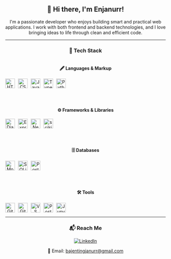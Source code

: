 <div align="center">

## 👋 Hi there, I'm Enjanurr!

I'm a passionate developer who enjoys building smart and practical web applications. I work with both frontend and backend technologies, and I love bringing ideas to life through clean and efficient code.

---

### 🚀 Tech Stack

<!-- 2x2 Grid -->
<div style="display: flex; flex-wrap: wrap; justify-content: center; gap: 40px;">

  <!-- Box 1: Languages -->
  <div style="flex: 1 1 300px; min-width: 250px;">
    <h4>🖋️ Languages & Markup</h4>
    <div style="display: flex; gap: 10px; flex-wrap: wrap; align-items: center;">
      <img src="https://cdn.jsdelivr.net/gh/devicons/devicon/icons/html5/html5-original.svg" height="30" title="HTML5"/>
      <img src="https://cdn.jsdelivr.net/gh/devicons/devicon/icons/css3/css3-original.svg" height="30" title="CSS3"/>
      <img src="https://cdn.jsdelivr.net/gh/devicons/devicon/icons/javascript/javascript-original.svg" height="30" title="JavaScript"/>
      <img src="https://cdn.jsdelivr.net/gh/devicons/devicon/icons/typescript/typescript-original.svg" height="30" title="TypeScript"/>
      <img src="https://cdn.jsdelivr.net/gh/devicons/devicon/icons/python/python-original.svg" height="30" title="Python"/>
    </div>
  </div>

  <!-- Box 2: Frameworks -->
  <div style="flex: 1 1 300px; min-width: 250px;">
    <h4>⚙️ Frameworks & Libraries</h4>
    <div style="display: flex; gap: 10px; flex-wrap: wrap; align-items: center;">
      <img src="https://cdn.jsdelivr.net/gh/devicons/devicon/icons/django/django-plain-wordmark.svg" height="30" title="Django"/>
      <img src="https://cdn.jsdelivr.net/gh/devicons/devicon/icons/express/express-original.svg" height="30" title="Express.js"/>
      <img src="https://cdn.jsdelivr.net/gh/devicons/devicon/icons/nextjs/nextjs-original.svg" height="30" title="Next.js"/>
      <img src="https://upload.wikimedia.org/wikipedia/commons/0/05/Scikit_learn_logo_small.svg" height="30" title="scikit-learn"/>
    </div>
  </div>

  <!-- Box 3: Databases -->
  <div style="flex: 1 1 300px; min-width: 250px;">
    <h4>🗄️ Databases</h4>
    <div style="display: flex; gap: 10px; flex-wrap: wrap; align-items: center;">
      <img src="https://cdn.jsdelivr.net/gh/devicons/devicon/icons/mongodb/mongodb-original.svg" height="30" title="MongoDB"/>
      <img src="https://cdn.jsdelivr.net/gh/devicons/devicon/icons/sqlite/sqlite-original.svg" height="30" title="SQLite"/>
      <img src="https://cdn.jsdelivr.net/gh/devicons/devicon/icons/postgresql/postgresql-original.svg" height="30" title="PostgreSQL"/>
    </div>
  </div>

  <!-- Box 4: Tools -->
  <div style="flex: 1 1 300px; min-width: 250px;">
    <h4>🛠️ Tools</h4>
    <div style="display: flex; gap: 10px; flex-wrap: wrap; align-items: center;">
      <img src="https://cdn.jsdelivr.net/gh/devicons/devicon/icons/git/git-original.svg" height="30" title="Git"/>
      <img src="https://cdn.jsdelivr.net/gh/devicons/devicon/icons/github/github-original.svg" height="30" title="GitHub"/>
      <img src="https://cdn.jsdelivr.net/gh/devicons/devicon/icons/vscode/vscode-original.svg" height="30" title="VS Code"/>
      <img src="https://cdn.jsdelivr.net/gh/devicons/devicon/icons/postman/postman-original.svg" height="30" title="Postman"/>
      <img src="https://cdn.jsdelivr.net/gh/devicons/devicon/icons/jupyter/jupyter-original.svg" height="30" title="Jupyter"/>
    </div>
  </div>

</div>

---

### 📬 Reach Me

<a href="https://www.linkedin.com/in/enjanurr" target="_blank">
  <img src="https://img.shields.io/badge/LinkedIn-blue?logo=linkedin&logoColor=white" title="LinkedIn">
</a>  

📧 Email: bajentingjanurr@gmail.com

</div>
